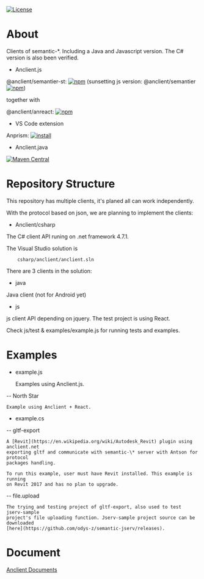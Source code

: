 [![License](http://img.shields.io/:license-apache-blue.svg)](http://www.apache.org/licenses/LICENSE-2.0.html)

# About

Clients of semantic-\*. Including a Java and Javascript version. The C# version
is also been verified.

- Anclient.js

@anclient/semantier-st:
[![npm](https://img.shields.io/npm/v/@anclient/semantier-st?logo=npm)](https://npmjs.org/package/@anclient/semantier-st)
(sunsetting js version: @anclient/semantier
[![npm](https://img.shields.io/npm/v/@anclient/semantier?logo=npm)](https://npmjs.org/package/@anclient/semantier))

together with

@anclient/anreact:
[![npm](https://img.shields.io/npm/v/@anclient/anreact?logo=npm)](https://npmjs.org/package/@anclient/anreact)

- VS Code extension

Anprism: [![install](https://vsmarketplacebadge.apphb.com/version-short/ody-zhou.anprism.svg)](https://marketplace.visualstudio.com/items?itemName=ody-zhou.anprism)

- Anclient.java

[![Maven Central](https://maven-badges.herokuapp.com/maven-central/io.github.odys-z/Anclient/badge.svg)](https://maven-badges.herokuapp.com/maven-central/io.github.odys-z/anclient.java/)

# Repository Structure

This repository has multiple clients, it's planed all can work independently.

With the protocol based on json, we are planning to implement the clients:

- Anclient/csharp

The C# client API runing on .net framework 4.7.1.

The Visual Studio solution is

```
    csharp/anclient/anclient.sln
```

There are 3 clients in the solution:

- java

Java client (not for Android yet)

- js

js client API depending on jquery. The test project is using React.

Check js/test & examples/example.js for running tests and examples.

# Examples

- example.js

    Examples using Anclient.js.

 -- North Star

    Example using Anclient + React.

- example.cs

-- gltf-export

    A [Revit](https://en.wikipedia.org/wiki/Autodesk_Revit) plugin using anclient.net
    exporting gltf and communicate with semantic-\* server with Antson for protocol
    packages handling.

    To run this example, user must have Revit installed. This example is running
    on Revit 2017 and has no plan to upgrade.

-- file.upload

    The trying and testing project of gltf-export, also used to test jserv-sample
    project's file uploading function. Jserv-sample project source can be downloaded
    [here](https://github.com/odys-z/semantic-jserv/releases).

# Document

[Anclient Documents](https://odys-z.github.io/Anclient)

